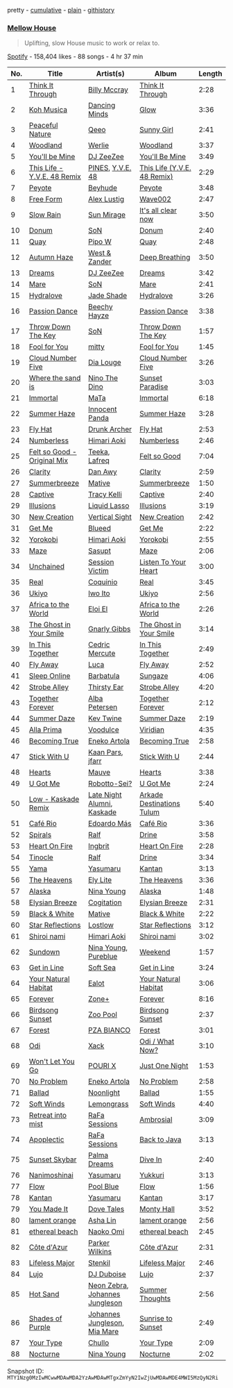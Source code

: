 pretty - [cumulative](/playlists/cumulative/37i9dQZF1DWWQp0YMTvpD3.md) - [plain](/playlists/plain/37i9dQZF1DWWQp0YMTvpD3) - [githistory](https://github.githistory.xyz/mackorone/spotify-playlist-archive/blob/main/playlists/plain/37i9dQZF1DWWQp0YMTvpD3)

### [Mellow House](https://open.spotify.com/playlist/37i9dQZF1DWWQp0YMTvpD3)

> Uplifting, slow House music to work or relax to.

[Spotify](https://open.spotify.com/user/spotify) - 158,404 likes - 88 songs - 4 hr 37 min

| No. | Title | Artist(s) | Album | Length |
|---|---|---|---|---|
| 1 | [Think It Through](https://open.spotify.com/track/5dQStS5S139vgcybY6gUJL) | [Billy Mccray](https://open.spotify.com/artist/2EqQ9FPklGoK7YmlJQ1qA4) | [Think It Through](https://open.spotify.com/album/5kqO9S5yFkV9x3FiqGFPA2) | 2:28 |
| 2 | [Koh Musica](https://open.spotify.com/track/77QMACo3pSn8I7lQD9nftm) | [Dancing Minds](https://open.spotify.com/artist/0jiLNfvHXBnL45hznG0dqB) | [Glow](https://open.spotify.com/album/1CHQFx98d16PMOyn4nwS72) | 3:36 |
| 3 | [Peaceful Nature](https://open.spotify.com/track/1gDslzncbGkKzv5P6NZ8Ql) | [Qeeo](https://open.spotify.com/artist/6E5CtHXk5zbfF6bmi6oVAE) | [Sunny Girl](https://open.spotify.com/album/7kjXdIPtoAKaKnfNkLRgs8) | 2:41 |
| 4 | [Woodland](https://open.spotify.com/track/7hHrKHSTH6QFoKWl4xdZhx) | [Werlie](https://open.spotify.com/artist/6KQ7zOmEoEm2tgJsoYq55x) | [Woodland](https://open.spotify.com/album/3jeXBKbRQdPtQm924oDr4t) | 3:37 |
| 5 | [You'll be Mine](https://open.spotify.com/track/2aptkMenBc4SkIS6vcIOID) | [DJ ZeeZee](https://open.spotify.com/artist/6vjAwcOZNHp71G8mYs2yUg) | [You'll Be Mine](https://open.spotify.com/album/1mFM3IJ59RI8W7zjYKoxA4) | 3:49 |
| 6 | [This Life \- Y.V.E\. 48 Remix](https://open.spotify.com/track/1tfVM4uwraShkT3vPClGcq) | [PINES](https://open.spotify.com/artist/3SL3PIAghJvyjrCZkZQXhZ), [Y.V.E\. 48](https://open.spotify.com/artist/5zSWGyWE5d0PYaYrtdVwOz) | [This Life \(Y.V.E\. 48 Remix\)](https://open.spotify.com/album/2togNluo2gMQRkkWOOnum2) | 2:29 |
| 7 | [Peyote](https://open.spotify.com/track/2UogGmSbe5uiGVJSoe3PcS) | [Beyhude](https://open.spotify.com/artist/65orViGnlMcbptdIGceZzo) | [Peyote](https://open.spotify.com/album/0Z90edv3cnFePD7TkayWkb) | 3:48 |
| 8 | [Free Form](https://open.spotify.com/track/04qxabD9hKT45HsrOQqdVg) | [Alex Lustig](https://open.spotify.com/artist/5oLxJrktO7kOEJANS6nkZB) | [Wave002](https://open.spotify.com/album/1YdM5ZC57DMiQLAvsIWwAU) | 2:47 |
| 9 | [Slow Rain](https://open.spotify.com/track/1edBi0eW1gqWWATbHrLJ0Q) | [Sun Mirage](https://open.spotify.com/artist/3wqjOyUcOsV0wSLgCsGwf4) | [It's all clear now](https://open.spotify.com/album/4nZ4IAl00PTqsNs0AmC0GA) | 3:50 |
| 10 | [Donum](https://open.spotify.com/track/76NiKsl9kFNjjqITQFGo3G) | [SoN](https://open.spotify.com/artist/4UD8MDe0kMu0QPtMUzeaEE) | [Donum](https://open.spotify.com/album/6q1CGoZqOygFjGb08Linko) | 2:40 |
| 11 | [Quay](https://open.spotify.com/track/66HmKYuvJH82x9zQKFvSAX) | [Pipo W](https://open.spotify.com/artist/6ZNEs0261UezCJ2TG0G0x0) | [Quay](https://open.spotify.com/album/2Yssd99I6S8ljrnkjRqj6V) | 2:48 |
| 12 | [Autumn Haze](https://open.spotify.com/track/3FnjmbHgL9CTNYPlk1JvKQ) | [West & Zander](https://open.spotify.com/artist/2Zjic6AMVbL0WvXf5ll1lA) | [Deep Breathing](https://open.spotify.com/album/1kXgBAdzlspc1qzyVo74G4) | 3:50 |
| 13 | [Dreams](https://open.spotify.com/track/3WnsrngoR8opauzEOnYXVJ) | [DJ ZeeZee](https://open.spotify.com/artist/6vjAwcOZNHp71G8mYs2yUg) | [Dreams](https://open.spotify.com/album/2b2uUCQBke5wtPskEnyzYP) | 3:42 |
| 14 | [Mare](https://open.spotify.com/track/6O56ptIydjWtGtQsQrEcfu) | [SoN](https://open.spotify.com/artist/4UD8MDe0kMu0QPtMUzeaEE) | [Mare](https://open.spotify.com/album/5kMArzwEAveUKeNZZd5dNi) | 2:41 |
| 15 | [Hydralove](https://open.spotify.com/track/7DDKbLDOseP6AAw1yj78W6) | [Jade Shade](https://open.spotify.com/artist/7Ilefc5kqmjsXyPdNExIt3) | [Hydralove](https://open.spotify.com/album/555BCXEOB1b412Bs6PhxrX) | 3:26 |
| 16 | [Passion Dance](https://open.spotify.com/track/1pYGDlPoRvrV5wSUjDdAEW) | [Beechy Hayze](https://open.spotify.com/artist/0ayMvt8eo6a2HQwnu2q9Mi) | [Passion Dance](https://open.spotify.com/album/500ExojY2lcDHP6GGvrelw) | 3:38 |
| 17 | [Throw Down The Key](https://open.spotify.com/track/763ZUZsvNs1ZQjl1jFU66k) | [SoN](https://open.spotify.com/artist/4UD8MDe0kMu0QPtMUzeaEE) | [Throw Down The Key](https://open.spotify.com/album/0sNMyl46kuOREnBTroiPJc) | 1:57 |
| 18 | [Fool for You](https://open.spotify.com/track/4JbIkmFKu9Ed1bj9DyIEDw) | [mitty](https://open.spotify.com/artist/2vENpm7iHtOlvqe5kTPMYs) | [Fool for You](https://open.spotify.com/album/2QXQmLaOyMnWKWjCBwD8Br) | 1:45 |
| 19 | [Cloud Number Five](https://open.spotify.com/track/4ulT6vEjfMzTAxbiNYhm7C) | [Dia Louge](https://open.spotify.com/artist/71TnN2RDUMrNrcFS1kYZdl) | [Cloud Number Five](https://open.spotify.com/album/2LpnJdn48aBAPVJY8xJYeB) | 3:26 |
| 20 | [Where the sand is](https://open.spotify.com/track/3VffpZvEnQsxLZ1ZgNb4Rn) | [Nino The Dino](https://open.spotify.com/artist/6Zf359QwgLxZM7Q2Fjkwhi) | [Sunset Paradise](https://open.spotify.com/album/5JzMUwp6FKlJPfgrS2eE6T) | 3:03 |
| 21 | [Immortal](https://open.spotify.com/track/6aju9nXf2qF3Lexo6iYoFJ) | [MaTa](https://open.spotify.com/artist/4VXVu0C94fy1xLwfTTb7fr) | [Immortal](https://open.spotify.com/album/4R2XKRYpevbMhFwMG8YvyF) | 6:18 |
| 22 | [Summer Haze](https://open.spotify.com/track/1Rpb9M4NAROfBsuw0QAkUR) | [Innocent Panda](https://open.spotify.com/artist/4YxGTSc5GifPVUD3ILmbsv) | [Summer Haze](https://open.spotify.com/album/6QY9bO1j7bH2cI0BtMA4yV) | 3:28 |
| 23 | [Fly Hat](https://open.spotify.com/track/1JCcF3m9ljycX3Yd0I8r3S) | [Drunk Archer](https://open.spotify.com/artist/0AMvlHlc7WpjNyZSmAfTIQ) | [Fly Hat](https://open.spotify.com/album/1y1cCINNGNQsvwTbcvCMhZ) | 2:53 |
| 24 | [Numberless](https://open.spotify.com/track/5ZDSl9sx8sDxzrrcAddsJm) | [Himari Aoki](https://open.spotify.com/artist/5wymut0det0V9Vf6l8t0mD) | [Numberless](https://open.spotify.com/album/4u2RN3NRm5qXEkI7eE0E24) | 2:46 |
| 25 | [Felt so Good \- Original Mix](https://open.spotify.com/track/5R9xOXlSWmiIyZEAvyjSAW) | [Teeka](https://open.spotify.com/artist/6L4LCppKyvMm9BvwmkFZ9G), [Lafreq](https://open.spotify.com/artist/3iFi7Hca2w4x2amhlxaEki) | [Felt so Good](https://open.spotify.com/album/60MW6WIVRNsfu1LTndQtWr) | 7:04 |
| 26 | [Clarity](https://open.spotify.com/track/2QDm9uNerLtITaDn2P7XeJ) | [Dan Awy](https://open.spotify.com/artist/6LubM6pIrPHuCLDhPCWe3Z) | [Clarity](https://open.spotify.com/album/1H4cEBIvngQaCi2ZNJoYd6) | 2:59 |
| 27 | [Summerbreeze](https://open.spotify.com/track/1KXFkPjqBiOJzm8lk2Zrjz) | [Mative](https://open.spotify.com/artist/2HqeAlknsWkZNva1RsII8U) | [Summerbreeze](https://open.spotify.com/album/6zgDETRt2rzi2tOQwQZ6jV) | 1:50 |
| 28 | [Captive](https://open.spotify.com/track/4XvGvqSRNM6eemk17RdHuL) | [Tracy Kelli](https://open.spotify.com/artist/2IfgKThwT8TgHMatgOze2v) | [Captive](https://open.spotify.com/album/581ZGUHLRkzzGH03MOnxVs) | 2:40 |
| 29 | [Illusions](https://open.spotify.com/track/190gn9RjC9PkJVpMKkBLMe) | [Liquid Lasso](https://open.spotify.com/artist/5W6TvKu7TeFtdU9CTf7UOe) | [Illusions](https://open.spotify.com/album/11VRjUkzZb8gefEPxFnjdU) | 3:19 |
| 30 | [New Creation](https://open.spotify.com/track/1yKDappVhFf05peEb9NFR8) | [Vertical Sight](https://open.spotify.com/artist/59fdBKobn0AP6yV1aI53W7) | [New Creation](https://open.spotify.com/album/4kV127M8gRdovkFwvwLGcA) | 2:42 |
| 31 | [Get Me](https://open.spotify.com/track/5Gc1uMVOV4q4GZ6BpbER4T) | [Blueed](https://open.spotify.com/artist/3VM1OpWhRhfnGRiXbeo2Yt) | [Get Me](https://open.spotify.com/album/5PL8RWZBETAnwHhrAxkEET) | 2:22 |
| 32 | [Yorokobi](https://open.spotify.com/track/08Sx51inTGt5tDEDlJp7Qk) | [Himari Aoki](https://open.spotify.com/artist/5wymut0det0V9Vf6l8t0mD) | [Yorokobi](https://open.spotify.com/album/2VzGChOsOb9gswrj4lAnau) | 2:55 |
| 33 | [Maze](https://open.spotify.com/track/3fG4uUJ8yTCfe9KHUQM45W) | [Sasupt](https://open.spotify.com/artist/1UZDqEZC20MLeXRrbhtWbq) | [Maze](https://open.spotify.com/album/0803IoVPGn37OTU19kKF7z) | 2:06 |
| 34 | [Unchained](https://open.spotify.com/track/31NkeO3kP3dgl8WuFFkG3F) | [Session Victim](https://open.spotify.com/artist/4Hl6TEQAFgH0XrZq4f8okX) | [Listen To Your Heart](https://open.spotify.com/album/0eFkUtvlR1uJ80fou4ngng) | 3:00 |
| 35 | [Real](https://open.spotify.com/track/6mf0FKVO9qQyNXn3DV5Kza) | [Coquinio](https://open.spotify.com/artist/5HPcMVzRD40VXSDzv4WqyQ) | [Real](https://open.spotify.com/album/77biufhXX9hRRZ47SdIrXC) | 3:45 |
| 36 | [Ukiyo](https://open.spotify.com/track/4P7y3tcPZ7RyEZQpOy4yhN) | [Iwo Ito](https://open.spotify.com/artist/7kBNArTDXvGZ4kR09ZV8bY) | [Ukiyo](https://open.spotify.com/album/4xAGiDW10vBNJrwK76xGfe) | 2:56 |
| 37 | [Africa to the World](https://open.spotify.com/track/2SVPNYPAozCGQP4C7uhTqq) | [Eloi El](https://open.spotify.com/artist/3fN5sNv6BOuzPD6r95XVNJ) | [Africa to the World](https://open.spotify.com/album/5DHuZXoJiWYFbtqxRYDPH2) | 2:26 |
| 38 | [The Ghost in Your Smile](https://open.spotify.com/track/63FttXBXFyghH7q9CVIjcW) | [Gnarly Gibbs](https://open.spotify.com/artist/2Zl0BC5X9r7hSxWAF52XfJ) | [The Ghost in Your Smile](https://open.spotify.com/album/3XanT5R6MH4AeDbSn5hJVa) | 3:14 |
| 39 | [In This Together](https://open.spotify.com/track/6I7lRMp9DcBxWQkUVY7kRW) | [Cedric Mercute](https://open.spotify.com/artist/09WaGi6h0LCbBFdKsjBMdk) | [In This Together](https://open.spotify.com/album/3HZMaVLmEIXqSNjhsTjrmD) | 2:49 |
| 40 | [Fly Away](https://open.spotify.com/track/6DJxApYHiBvNG9kJe94r4z) | [Luca](https://open.spotify.com/artist/4hheW577K2nAMAwDuTGAA4) | [Fly Away](https://open.spotify.com/album/2GOKji1DkqfhO7SqImkSoN) | 2:52 |
| 41 | [Sleep Online](https://open.spotify.com/track/4njORatgD4DQOZsgio3Wiq) | [Barbatula](https://open.spotify.com/artist/7hn07YGWIDqLjXljHGI6t9) | [Sungaze](https://open.spotify.com/album/1qHZRhAkC4JTXgYVi8LUXT) | 4:06 |
| 42 | [Strobe Alley](https://open.spotify.com/track/5d2xWaXb7Wyu0T9fSUPwJa) | [Thirsty Ear](https://open.spotify.com/artist/6RqaxUVExoKE01pPo39A2e) | [Strobe Alley](https://open.spotify.com/album/0eigUdryKClncsWngNi64B) | 4:20 |
| 43 | [Together Forever](https://open.spotify.com/track/3zfzHaKtAAey6JIzkDZZwS) | [Alba Petersen](https://open.spotify.com/artist/7iAYNShn0GIFTAUqxabBWb) | [Together Forever](https://open.spotify.com/album/3wRz3weljJwo7QnC9CK0Cy) | 2:12 |
| 44 | [Summer Daze](https://open.spotify.com/track/6IicRTrwqlLmP0d3s5cFra) | [Kev Twine](https://open.spotify.com/artist/00LMt4rvi6xkahRJ8UVKDU) | [Summer Daze](https://open.spotify.com/album/7IMNPhTvyJ524UefN6aTQW) | 2:19 |
| 45 | [Alla Prima](https://open.spotify.com/track/5qIGheFvtMbdmffqHvaBvV) | [Voodulce](https://open.spotify.com/artist/0oaRcSFPFh6FaAgZjSVYfr) | [Viridian](https://open.spotify.com/album/5kfojidGkqgfaHxyr2Gbvi) | 4:35 |
| 46 | [Becoming True](https://open.spotify.com/track/3wm0X0vHD5IqEwZP8ND2kR) | [Eneko Artola](https://open.spotify.com/artist/3Q3pmaIKRKXh2e0g4A4Xpc) | [Becoming True](https://open.spotify.com/album/5hPgEH2bFnsZXUw4gFn3nP) | 2:58 |
| 47 | [Stick With U](https://open.spotify.com/track/2JquddjybdDlgVbOddsp3B) | [Kaan Pars](https://open.spotify.com/artist/6Cubdky3Aaaaxc3sn5C32N), [jfarr](https://open.spotify.com/artist/2CzqsCETQ20DPjcoRvVvaj) | [Stick With U](https://open.spotify.com/album/6D65CQ4A2LiCHY4HiZbP66) | 2:44 |
| 48 | [Hearts](https://open.spotify.com/track/5stT80YwtT97Lj24NVzGmS) | [Mauve](https://open.spotify.com/artist/4H6XYH7PhoJXhD45W93wkh) | [Hearts](https://open.spotify.com/album/1X0liVnRw1YTEbb1vGz8yl) | 3:38 |
| 49 | [U Got Me](https://open.spotify.com/track/12cjUe9jUhiAhaqZmgd59O) | [Robotto\-Sei?](https://open.spotify.com/artist/4LNo6UafG70bhFNAG07o4f) | [U Got Me](https://open.spotify.com/album/4BudCMbI5iSGmn37zj1lnX) | 2:24 |
| 50 | [Low \- Kaskade Remix](https://open.spotify.com/track/2Vrg4Ar4v8KECMdwck1DRl) | [Late Night Alumni](https://open.spotify.com/artist/6JtFllJR7nhh8fa6oGefSj), [Kaskade](https://open.spotify.com/artist/6TQj5BFPooTa08A7pk8AQ1) | [Arkade Destinations Tulum](https://open.spotify.com/album/3wIq5okaszSGMxYv4zlzyR) | 5:40 |
| 51 | [Café Rio](https://open.spotify.com/track/28WEdMqtZ0EW43L0yTRQk5) | [Edoardo Más](https://open.spotify.com/artist/3vDywqMAcuHdMgK30nSSLW) | [Café Rio](https://open.spotify.com/album/6yL9GXFei3SZJUorDCJZMU) | 3:36 |
| 52 | [Spirals](https://open.spotify.com/track/2iLCFMUPpBkrluLl55RxI6) | [Ralf](https://open.spotify.com/artist/4UIhkghagHG8sGJ3GO75HR) | [Drine](https://open.spotify.com/album/2gDEjivLQAHFzY7OdUgy5n) | 3:58 |
| 53 | [Heart On Fire](https://open.spotify.com/track/2v1GOkolx37zgMzwNBf9FG) | [Ingbrit](https://open.spotify.com/artist/1oqi1KuDH3koFICALPltAS) | [Heart On Fire](https://open.spotify.com/album/2J5jKANI4Taz8H9N5qKTuN) | 2:28 |
| 54 | [Tinocle](https://open.spotify.com/track/0lf1B7OfNZ7RwXj3lLPQx3) | [Ralf](https://open.spotify.com/artist/4UIhkghagHG8sGJ3GO75HR) | [Drine](https://open.spotify.com/album/2gDEjivLQAHFzY7OdUgy5n) | 3:34 |
| 55 | [Yama](https://open.spotify.com/track/5S94oJQP87jbUfsDZ2uj4h) | [Yasumaru](https://open.spotify.com/artist/0d8Lf2UsOCP5Wuy3n9dOzT) | [Kantan](https://open.spotify.com/album/0EsACGm8MKS86WzhvWUV2K) | 3:13 |
| 56 | [The Heavens](https://open.spotify.com/track/2BQPwEDYM8KLUaKncKQiZA) | [Ely Lite](https://open.spotify.com/artist/33OqIEJdwN1tqfJeRap2QY) | [The Heavens](https://open.spotify.com/album/4SfOQIO0DjTwSYAzMGlyC1) | 3:36 |
| 57 | [Alaska](https://open.spotify.com/track/6hxdw7ZDj7dmhpEo1TB0Fh) | [Nina Young](https://open.spotify.com/artist/5kfKDSksVMsl63kpMZ8m2x) | [Alaska](https://open.spotify.com/album/7b5SamKOOk1ryczb0JSVUk) | 1:48 |
| 58 | [Elysian Breeze](https://open.spotify.com/track/0XmKh6wAF5RGyBTB9R1lTM) | [Cogitation](https://open.spotify.com/artist/03cw3islnFkglHBqaVuDMq) | [Elysian Breeze](https://open.spotify.com/album/1mxEZKsPn8dzvzIcK1wgO1) | 2:31 |
| 59 | [Black & White](https://open.spotify.com/track/08c6ZKVMvQDr2hIcUEoBTR) | [Mative](https://open.spotify.com/artist/2HqeAlknsWkZNva1RsII8U) | [Black & White](https://open.spotify.com/album/0rtP3yN3yxH4FhHmn6rSQh) | 2:22 |
| 60 | [Star Reflections](https://open.spotify.com/track/7xpr7wA84h55F4t2noWCd0) | [Lostlow](https://open.spotify.com/artist/2ZB3DKgzAjv2VY88jaH9jn) | [Star Reflections](https://open.spotify.com/album/2lXS0eCpWHuVwFBJbtNhEV) | 3:12 |
| 61 | [Shiroi nami](https://open.spotify.com/track/2y140IkPF2JtztdvZvYs1F) | [Himari Aoki](https://open.spotify.com/artist/5wymut0det0V9Vf6l8t0mD) | [Shiroi nami](https://open.spotify.com/album/1VuMer80QiwepIgUqf8HPk) | 3:02 |
| 62 | [Sundown](https://open.spotify.com/track/5kwVNldgZXSICPob1RFSnu) | [Nina Young](https://open.spotify.com/artist/5kfKDSksVMsl63kpMZ8m2x), [Pureblue](https://open.spotify.com/artist/0ytRHtQMhO8Sts30vPTcON) | [Weekend](https://open.spotify.com/album/2vNXWpcWiD8BWpb3AOKY0A) | 1:57 |
| 63 | [Get in Line](https://open.spotify.com/track/4HSmG5J9Cbu1pEbSHCXWJI) | [Soft Sea](https://open.spotify.com/artist/1ZHSuZbZPXpAFuQl6XSzYx) | [Get in Line](https://open.spotify.com/album/3i7j0fMwZROk6o1dgzLmFS) | 3:24 |
| 64 | [Your Natural Habitat](https://open.spotify.com/track/0BtL71vjDETUmWLeeTRNp4) | [Ealot](https://open.spotify.com/artist/6sJse0O3SfTxVeFiG1D4Mq) | [Your Natural Habitat](https://open.spotify.com/album/6UHGex0qEDRlIc4dbLB0IG) | 3:06 |
| 65 | [Forever](https://open.spotify.com/track/7IeVeLOeFHtkHcFZ5Nz3L6) | [Zone+](https://open.spotify.com/artist/5TyGDxSguO86fVeA8LWQj1) | [Forever](https://open.spotify.com/album/3vFJp1M7f0AY8SLIXCXjyR) | 8:16 |
| 66 | [Birdsong Sunset](https://open.spotify.com/track/21O7ZjCedzlCt1tRLrWjKY) | [Zoo Pool](https://open.spotify.com/artist/5Ltbrtf5VWNY2K8oLZzy4I) | [Birdsong Sunset](https://open.spotify.com/album/5A8PbLfnbMsuXNosH5nIi4) | 2:37 |
| 67 | [Forest](https://open.spotify.com/track/6KeIMvw8uhRYLnacrkw1Ud) | [PZA BIANCO](https://open.spotify.com/artist/4AR6Ql1R3ElQIJB8ZnqggH) | [Forest](https://open.spotify.com/album/22UFmpYk6dIxWHhWQX1zn2) | 3:01 |
| 68 | [Odi](https://open.spotify.com/track/0Bh4wJur10tNxheiWrl0yp) | [Xack](https://open.spotify.com/artist/3Tg2AlVypH64iuYosDtyHj) | [Odi / What Now?](https://open.spotify.com/album/6UensQ152s1PV4sbuFgEjY) | 3:10 |
| 69 | [Won't Let You Go](https://open.spotify.com/track/7yBnbyWted0Q6RAyJnHKk1) | [POURI X](https://open.spotify.com/artist/7EYXn0NDoCRQRcsHSjQnmD) | [Just One Night](https://open.spotify.com/album/5tYXAqa2aDYkFlxK2lYHVO) | 1:53 |
| 70 | [No Problem](https://open.spotify.com/track/5ER8Qb144767nRWtLxZqGD) | [Eneko Artola](https://open.spotify.com/artist/3Q3pmaIKRKXh2e0g4A4Xpc) | [No Problem](https://open.spotify.com/album/3eqOLVEqqN5rSlDyLcsH0S) | 2:58 |
| 71 | [Ballad](https://open.spotify.com/track/4YHZ1hD9ZYc8bqHpDeWfgZ) | [Noonlight](https://open.spotify.com/artist/0Goi0yeqJIUVfvKkVhksHe) | [Ballad](https://open.spotify.com/album/7h87Gr4ywfgLcMEUFTq2k9) | 1:55 |
| 72 | [Soft Winds](https://open.spotify.com/track/0BbZDSQN2Qe9lCBCBFP9pk) | [Lemongrass](https://open.spotify.com/artist/6T4sT6axXOoIXP4cpaQtNk) | [Soft Winds](https://open.spotify.com/album/7tluTh6geFfV77h6GBqZLg) | 4:40 |
| 73 | [Retreat into mist](https://open.spotify.com/track/0ueVDDwFAZKFUwZhtHQAjE) | [RaFa Sessions](https://open.spotify.com/artist/5KKCzGChBT1GayASNTOGvK) | [Ambrosial](https://open.spotify.com/album/3K4kc2ITYarXk6nCXHJja9) | 3:09 |
| 74 | [Apoplectic](https://open.spotify.com/track/2AwcjXjfzT6XdPT5OscR2z) | [RaFa Sessions](https://open.spotify.com/artist/5KKCzGChBT1GayASNTOGvK) | [Back to Java](https://open.spotify.com/album/6EwiR5O0lpsvW32mwlJpu4) | 3:13 |
| 75 | [Sunset Skybar](https://open.spotify.com/track/5eqQtD31iK7C3KgNcFTM6Q) | [Palma Dreams](https://open.spotify.com/artist/6g6CC8hzY5pFe9trUEoty9) | [Dive In](https://open.spotify.com/album/3ITTHt0Eu1doM1Q4wh1I8U) | 2:40 |
| 76 | [Nanimoshinai](https://open.spotify.com/track/2Tn9t0J8lcoWoqFt3salVA) | [Yasumaru](https://open.spotify.com/artist/0d8Lf2UsOCP5Wuy3n9dOzT) | [Yukkuri](https://open.spotify.com/album/3UsJZDdh685GcDK7a0bdTp) | 3:13 |
| 77 | [Flow](https://open.spotify.com/track/4pkzg9DB6sDxbPYnakbVVd) | [Pool Blue](https://open.spotify.com/artist/1voJnUcEoYhOptkLklUsVL) | [Flow](https://open.spotify.com/album/4RC9dw4Z50A93u9VA3ZV67) | 1:56 |
| 78 | [Kantan](https://open.spotify.com/track/3UuV3xQsLn8FdAzEa0foPr) | [Yasumaru](https://open.spotify.com/artist/0d8Lf2UsOCP5Wuy3n9dOzT) | [Kantan](https://open.spotify.com/album/0EsACGm8MKS86WzhvWUV2K) | 3:17 |
| 79 | [You Made It](https://open.spotify.com/track/7fnpXZDBGalvFttIoWy0hx) | [Dove Tales](https://open.spotify.com/artist/70Tk6S5pkOGDREV86Mn8Qf) | [Monty Hall](https://open.spotify.com/album/4MPyqq00qt7THWrpiHwRa7) | 3:52 |
| 80 | [lament orange](https://open.spotify.com/track/1NsENCo25TvQKmBk9khtNA) | [Asha Lin](https://open.spotify.com/artist/3n5KctQ0kr7y2FQs57lE2H) | [lament orange](https://open.spotify.com/album/5XgmzbVgztvwlUb3n0XwiY) | 2:56 |
| 81 | [ethereal beach](https://open.spotify.com/track/2P2FipjGsqrXWGjY2H3UAh) | [Naoko Omi](https://open.spotify.com/artist/2LojIVYdOV4hK4wKlASHwC) | [ethereal beach](https://open.spotify.com/album/0pzqrXKMFCgsZg3cWsbf2F) | 2:45 |
| 82 | [Côte d'Azur](https://open.spotify.com/track/3j2z0dEUbYb8nClzLPnJCe) | [Parker Wilkins](https://open.spotify.com/artist/6igZZYtkBvDiAl9KF34BD4) | [Côte d'Azur](https://open.spotify.com/album/1SIIMxqsHJjFesEaSu6WYO) | 2:31 |
| 83 | [Lifeless Major](https://open.spotify.com/track/7n9n0v33mqEMniNMTmxv1J) | [Stenkil](https://open.spotify.com/artist/0ZatGtzzVJiSlOiZkVU2ln) | [Lifeless Major](https://open.spotify.com/album/2lV37OXeIK3GBP5vTAevLp) | 2:46 |
| 84 | [Lujo](https://open.spotify.com/track/3eFYzQjpnwDWl2ThvF1rgI) | [DJ Duboise](https://open.spotify.com/artist/4rrvVP1Aeax1bAcLYpCBCN) | [Lujo](https://open.spotify.com/album/1oaJFXlAaPf1seL59yGGb7) | 2:37 |
| 85 | [Hot Sand](https://open.spotify.com/track/3QwAIXZNTwWCGQCB1Mq25D) | [Neon Zebra](https://open.spotify.com/artist/6wql856Fi2nCHEqpdCGiUq), [Johannes Jungleson](https://open.spotify.com/artist/7ofvDzzumewLcN4apfxAxS) | [Summer Thoughts](https://open.spotify.com/album/6aeUpiVY8eoW8L4OA7lFBg) | 2:56 |
| 86 | [Shades of Purple](https://open.spotify.com/track/6HhgIkDQuAnBDIhBzF8qkj) | [Johannes Jungleson](https://open.spotify.com/artist/7ofvDzzumewLcN4apfxAxS), [Mia Mare](https://open.spotify.com/artist/1ipQqTFEzS2eS1ZFvgen8r) | [Sunrise to Sunset](https://open.spotify.com/album/7HFihb6S7u5tKSjoL92Tfp) | 2:49 |
| 87 | [Your Type](https://open.spotify.com/track/2opemWX71oebOvol9at15T) | [Chullo](https://open.spotify.com/artist/2qmnnOcCrlxJjgZOQcFbjH) | [Your Type](https://open.spotify.com/album/3CpL725jrZokuSmI7KMtLH) | 2:09 |
| 88 | [Nocturne](https://open.spotify.com/track/03vZMNnBKCtR79aOvCnwzf) | [Nina Young](https://open.spotify.com/artist/5kfKDSksVMsl63kpMZ8m2x) | [Nocturne](https://open.spotify.com/album/1X3hAhpKf9B1Vf6HSfEfyQ) | 2:02 |

Snapshot ID: `MTY1Nzg0MzIwMCwwMDAwMDA2YzAwMDAwMTgxZmYyN2IwZjUwMDAwMDE4MWI5MzQyN2Ri`
